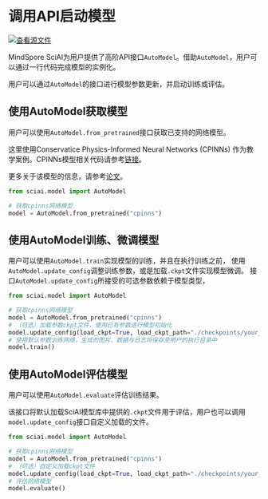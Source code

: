 # 调用API启动模型

[![查看源文件](https://mindspore-website.obs.cn-north-4.myhuaweicloud.com/website-images/master/resource/_static/logo_source.svg)](https://gitee.com/mindspore/docs/blob/master/docs/sciai/docs/source_zh_cn/launch_with_api.md)&nbsp;&nbsp;

MindSpore SciAI为用户提供了高阶API接口`AutoModel`。借助`AutoModel`，用户可以通过一行代码完成模型的实例化。

用户可以通过`AutoModel`的接口进行模型参数更新，并启动训练或评估。

## 使用AutoModel获取模型

用户可以使用`AutoModel.from_pretrained`接口获取已支持的网络模型。

这里使用Conservatice Physics-Informed Neural Networks (CPINNs) 作为教学案例。CPINNs模型相关代码请参考[链接](https://gitee.com/mindspore/mindscience/tree/master/SciAI/sciai/model/cpinns)。

更多关于该模型的信息，请参考[论文](https://www.sciencedirect.com/science/article/abs/pii/S0045782520302127)。

```python
from sciai.model import AutoModel

# 获取cpinns网络模型
model = AutoModel.from_pretrained("cpinns")
```

## 使用AutoModel训练、微调模型

用户可以使用`AutoModel.train`实现模型的训练，并且在执行训练之前，
使用`AutoModel.update_config`调整训练参数，或是加载`.ckpt`文件实现模型微调。
接口`AutoModel.update_config`所接受的可选参数依赖于模型类型，

```python
from sciai.model import AutoModel

# 获取cpinns网络模型
model = AutoModel.from_pretrained("cpinns")
# （可选）加载参数ckpt文件，使用已有参数进行模型初始化
model.update_config(load_ckpt=True, load_ckpt_path="./checkpoints/your_file.ckpt", epochs=500)
# 使用默认参数训练网络，生成的图片、数据与日志将保存至用户的执行目录中
model.train()
```

## 使用AutoModel评估模型

用户可以使用`AutoModel.evaluate`评估训练结果。

该接口将默认加载SciAI模型库中提供的`.ckpt`文件用于评估，用户也可以调用`model.update_config`接口自定义加载的文件。

```python
from sciai.model import AutoModel

# 获取cpinns网络模型
model = AutoModel.from_pretrained("cpinns")
# （可选）自定义加载ckpt文件
model.update_config(load_ckpt=True, load_ckpt_path="./checkpoints/your_file.ckpt")
# 评估网络模型
model.evaluate()
```

